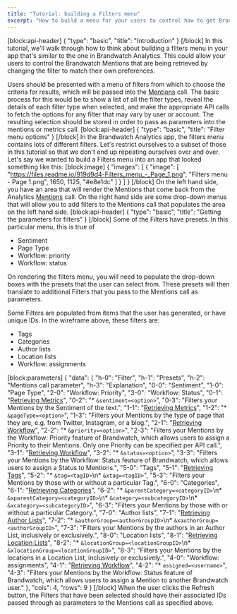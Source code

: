 ```yaml
---
title: "Tutorial: building a Filters menu"
excerpt: "How to build a menu for your users to control how to get Brandwatch data."
---
```

[block:api-header]
{
  "type": "basic",
  "title": "Introduction"
}
[/block]
In this tutorial, we'll walk through how to think about building a filters menu in your app that's similar to the one in Brandwatch Analytics. This could allow your users to control the Brandwatch Mentions that are being retrieved by changing the filter to match their own preferences.

Users should be presented with a menu of filters from which to choose the criteria for results, which will be passed into the [Mentions](doc:retrieving-mentions) call.  The basic process for this would be to show a list of all the filter types, reveal the details of each filter type when selected, and make the appropriate API calls to fetch the options for any filter that may vary by user or account. The resulting selection should be stored in order to pass as parameters into the mentions or metrics call.
[block:api-header]
{
  "type": "basic",
  "title": "Filter menu options"
}
[/block]
In the Brandwatch Analytics app, the filters menu contains lots of different filters. Let's restrict ourselves to a subset of those in this tutorial so that we don't end up repeating ourselves over and over. Let's say we wanted to build a Filters menu into an app that looked something like this:
[block:image]
{
  "images": [
    {
      "image": [
        "https://files.readme.io/919d9d4-Filters_menu_-_Page_1.png",
        "Filters menu - Page 1.png",
        1650,
        1125,
        "#e8e1dc"
      ]
    }
  ]
}
[/block]
On the left hand side, you have an area that will render the Mentions that come back from the Analytics [Mentions](doc:retrieving-mentions) call. On the right hand side are some drop-down menus that will allow you to add filters to the Mentions call that populates the area on the left hand side.
[block:api-header]
{
  "type": "basic",
  "title": "Getting the parameters for filters"
}
[/block]
Some of the Filters have presets. In this particular menu, this is true of 

* Sentiment
* Page Type
* Workflow: priority
* Workflow: status

On rendering the filters menu, you will need to populate the drop-down boxes with the presets that the user can select from. These presets will then translate to additional Filters that you pass to the Mentions call as parameters. 

Some Filters are populated from items that the user has generated, or have unique IDs. In the wireframe above, these filters are:

* Tags 
* Categories
* Author lists
* Location lists
* Workflow: assignments

[block:parameters]
{
  "data": {
    "h-0": "Filter",
    "h-1": "Presets",
    "h-2": "Mentions call parameter",
    "h-3": "Explanation",
    "0-0": "Sentiment",
    "1-0": "Page Type",
    "2-0": "Workflow: Priority",
    "3-0": "Workflow: Status",
    "0-1": "[Retrieving Metrics](doc:retrieving-metrics)",
    "0-2": "* `&sentiment=<option>`",
    "0-3": "Filters your Mentions by the Sentiment of the text.",
    "1-1": "[Retrieving Metrics](doc:retrieving-metrics)",
    "1-2": "* `&pageType=<option>`",
    "1-3": "Filters your Mentions by the type of page that they are, e.g. from Twitter, Instagram, or a blog.",
    "2-1": "[Retrieving Workflow](doc:retrieving-workflow)",
    "2-2": "* `&priority=<option>`",
    "2-3": "Filters your Mentions by the Workflow: Priority feature of Brandwatch, which allows users to assign a Priority to their Mentions. Only one Priority can be specified per API call.",
    "3-1": "[Retrieving Workflow](doc:retrieving-workflow)",
    "3-2": "* `&status=<option>`",
    "3-3": "Filters your Mentions by the Workflow: Status feature of Brandwatch, which allows users to assign a Status to Mentions.",
    "5-0": "Tags",
    "5-1": "[Retrieving Tags](doc:retrieving-tags)",
    "5-2": "* `&tag=<tagID>`\n* `&xtag=<tagID>`",
    "5-3": "Filters your Mentions by those with or without a particular Tag.",
    "6-0": "Categories",
    "6-1": "[Retrieving Categories](doc:retrieving-categories)",
    "6-2": "* `&parentCategory=<categoryID>`\n* `&xparentCategory=<categoryID>`\n* `&category=<subcategoryID>`\n* `&xcategory=<subcategoryID>`",
    "6-3": "Filters your Mentions by those with or without a particular Category.",
    "7-0": "Author lists",
    "7-1": "[Retrieving Author Lists](doc:retrieving-author-lists)",
    "7-2": "* `&authorGroup=<authorGroupID>`\n* `&xauthorGroup=<authorGroupID>`",
    "7-3": "Filters your Mentions by the authors in an Author List, inclusively or exclusively.",
    "8-0": "Location lists",
    "8-1": "[Retrieving Location Lists](doc:retrieving-location-list)",
    "8-2": "* `&locationGroup=<locationGroupID>`\n* `&xlocationGroup=<locationGroupID>`",
    "8-3": "Filters your Mentions by the locations in a Location List, inclusively or exclusively.",
    "4-0": "Workflow: assignments",
    "4-1": "[Retrieving Workflow](doc:retrieving-workflow)",
    "4-2": "* `assigned=<username>`",
    "4-3": "Filters your Mentions by the Workflow: Status feature of Brandwatch, which allows users to assign a Mention to another Brandwatch user."
  },
  "cols": 4,
  "rows": 9
}
[/block]
When the user clicks the Refresh button, the Filters that have been selected should have their associated IDs passed through as parameters to the Mentions call as specified above.